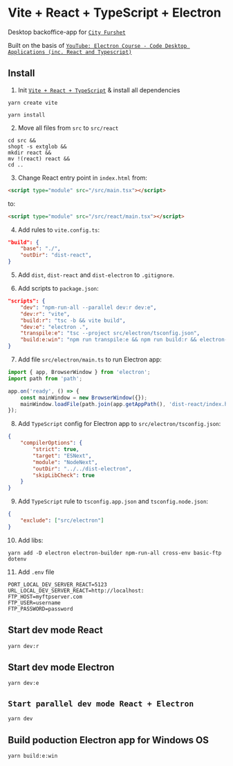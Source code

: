 # Vite + React + TypeScript + Electron

Desktop backoffice-app for [`City Furshet`](https://city-furshet.ru/)

Built on the basis of [`YouTube: Electron Course - Code Desktop Applications (inc. React and Typescript)`](https://youtu.be/fP-371MN0Ck?si=d4TpLcIr49PxUQCx)

## Install

1. Init [`Vite + React + TypeScript`](https://vite.dev/) & install all dependencies

```
yarn create vite
```

```
yarn install
```

2. Move all files from `src` to `src/react`

```
cd src &&
shopt -s extglob &&
mkdir react &&
mv !(react) react &&
cd ..
```

3. Change React entry point in `index.html` from:

```html
<script type="module" src="/src/main.tsx"></script>
```

to:

```html
<script type="module" src="/src/react/main.tsx"></script>
```

4. Add rules to `vite.config.ts`:

```json
"build": {
    "base": "./",
    "outDir": "dist-react",
}
```

5. Add `dist`, `dist-react` and `dist-electron` to `.gitignore`.

6. Add scripts to `package.json`:

```json
"scripts": {
    "dev": "npm-run-all --parallel dev:r dev:e",
    "dev:r": "vite",
    "build:r": "tsc -b && vite build",
    "dev:e": "electron .",
    "transpile:e": "tsc --project src/electron/tsconfig.json",
    "build:e:win": "npm run transpile:e && npm run build:r && electron-builder --win --x64"
}
```

7. Add file `src/electron/main.ts` to run Electron app:

```javascript
import { app, BrowserWindow } from 'electron';
import path from 'path';

app.on('ready', () => {
	const mainWindow = new BrowserWindow({});
	mainWindow.loadFile(path.join(app.getAppPath(), 'dist-react/index.html'));
});
```

8. Add `TypeScript` config for Electron app to `src/electron/tsconfig.json`:

```json
{
	"compilerOptions": {
		"strict": true,
		"target": "ESNext",
		"module": "NodeNext",
		"outDir": "../../dist-electron",
		"skipLibCheck": true
	}
}
```

9. Add `TypeScript` rule to `tsconfig.app.json` and `tsconfig.node.json`:

```json
{
	"exclude": ["src/electron"]
}
```

10. Add libs:

```
yarn add -D electron electron-builder npm-run-all cross-env basic-ftp dotenv
```

11. Add `.env` file

```env
PORT_LOCAL_DEV_SERVER_REACT=5123
URL_LOCAL_DEV_SERVER_REACT=http://localhost:
FTP_HOST=myftpserver.com
FTP_USER=username
FTP_PASSWORD=password
```

## Start dev mode React

```
yarn dev:r
```

## Start dev mode Electron

```
yarn dev:e
```

## `Start parallel dev mode React + Electron`

```
yarn dev
```

## Build poduction Electron app for Windows OS

```
yarn build:e:win
```
